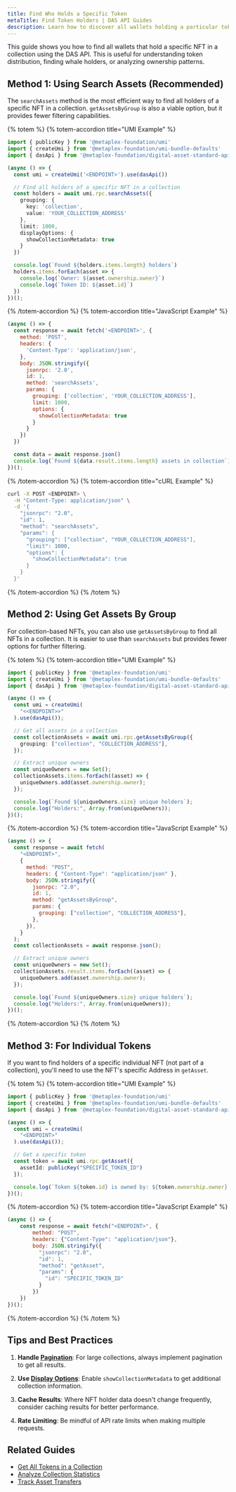 ```yaml
---
title: Find Who Holds a Specific Token
metaTitle: Find Token Holders | DAS API Guides
description: Learn how to discover all wallets holding a particular token
---
```


This guide shows you how to find all wallets that hold a specific NFT in a collection using the DAS API. This is useful for understanding token distribution, finding whale holders, or analyzing ownership patterns.

## Method 1: Using Search Assets (Recommended)

The `searchAssets` method is the most efficient way to find all holders of a specific NFT in a collection. `getAssetsByGroup` is also a viable option, but it provides fewer filtering capabilities.

{% totem %}
{% totem-accordion title="UMI Example" %}

```typescript
import { publicKey } from '@metaplex-foundation/umi'
import { createUmi } from '@metaplex-foundation/umi-bundle-defaults'
import { dasApi } from '@metaplex-foundation/digital-asset-standard-api'

(async () => {
  const umi = createUmi('<ENDPOINT>').use(dasApi())

  // Find all holders of a specific NFT in a collection
  const holders = await umi.rpc.searchAssets({
    grouping: {
      key: 'collection',
      value: 'YOUR_COLLECTION_ADDRESS'
    },
    limit: 1000,
    displayOptions: {
      showCollectionMetadata: true
    }
  })

  console.log(`Found ${holders.items.length} holders`)
  holders.items.forEach(asset => {
    console.log(`Owner: ${asset.ownership.owner}`)
    console.log(`Token ID: ${asset.id}`)
  })
})();
```

{% /totem-accordion %}
{% totem-accordion title="JavaScript Example" %}

```javascript
(async () => {
  const response = await fetch('<ENDPOINT>', {
    method: 'POST',
    headers: {
      'Content-Type': 'application/json',
    },
    body: JSON.stringify({
      jsonrpc: '2.0',
      id: 1,
      method: 'searchAssets',
      params: {
        grouping: ['collection', 'YOUR_COLLECTION_ADDRESS'],
        limit: 1000,
        options: {
          showCollectionMetadata: true
        }
      }
    })
  })

  const data = await response.json()
  console.log(`Found ${data.result.items.length} assets in collection`)
})();
```

{% /totem-accordion %}
{% totem-accordion title="cURL Example" %}
```bash
curl -X POST <ENDPOINT> \
  -H "Content-Type: application/json" \
  -d '{
    "jsonrpc": "2.0",
    "id": 1,
    "method": "searchAssets",
    "params": {
      "grouping": ["collection", "YOUR_COLLECTION_ADDRESS"],
      "limit": 1000,
      "options": {
        "showCollectionMetadata": true
      }
    }
  }'
```

{% /totem-accordion %}
{% /totem %}

## Method 2: Using Get Assets By Group

For collection-based NFTs, you can also use `getAssetsByGroup` to find all NFTs in a collection. It is easier to use than `searchAssets` but provides fewer options for further filtering.

{% totem %}
{% totem-accordion title="UMI Example" %}

```typescript
import { publicKey } from '@metaplex-foundation/umi'
import { createUmi } from '@metaplex-foundation/umi-bundle-defaults'
import { dasApi } from '@metaplex-foundation/digital-asset-standard-api'

(async () => {
  const umi = createUmi(
    "<<ENDPOINT>>"
  ).use(dasApi());

  // Get all assets in a collection
  const collectionAssets = await umi.rpc.getAssetsByGroup({
    grouping: ["collection", "COLLECTION_ADDRESS"],
  });

  // Extract unique owners
  const uniqueOwners = new Set();
  collectionAssets.items.forEach((asset) => {
    uniqueOwners.add(asset.ownership.owner);
  });

  console.log(`Found ${uniqueOwners.size} unique holders`);
  console.log("Holders:", Array.from(uniqueOwners));
})();
```

{% /totem-accordion %}
{% totem-accordion title="JavaScript Example" %}

```javascript
(async () => {
  const response = await fetch(
    "<ENDPOINT>",
    {
      method: "POST",
      headers: { "Content-Type": "application/json" },
      body: JSON.stringify({
        jsonrpc: "2.0",
        id: 1,
        method: "getAssetsByGroup",
        params: {
          grouping: ["collection", "COLLECTION_ADDRESS"],
        },
      }),
    }
  );
  const collectionAssets = await response.json();

  // Extract unique owners
  const uniqueOwners = new Set();
  collectionAssets.result.items.forEach((asset) => {
    uniqueOwners.add(asset.ownership.owner);
  });

  console.log(`Found ${uniqueOwners.size} unique holders`);
  console.log("Holders:", Array.from(uniqueOwners));
})();
```

{% /totem-accordion %}
{% /totem %}

## Method 3: For Individual Tokens
If you want to find holders of a specific individual NFT (not part of a collection), you'll need to use the NFT's specific Address in `getAsset`.

{% totem %}
{% totem-accordion title="UMI Example" %}

```typescript
import { publicKey } from '@metaplex-foundation/umi'
import { createUmi } from '@metaplex-foundation/umi-bundle-defaults'
import { dasApi } from '@metaplex-foundation/digital-asset-standard-api'

(async () => {
  const umi = createUmi(
    "<ENDPOINT>"
  ).use(dasApi());

  // Get a specific token
  const token = await umi.rpc.getAsset({
    assetId: publicKey("SPECIFIC_TOKEN_ID")
  });

  console.log(`Token ${token.id} is owned by: ${token.ownership.owner}`);
})();
```
{% /totem-accordion %}
{% totem-accordion title="JavaScript Example" %}

```javascript
(async () => {
    const response = await fetch("<ENDPOINT>", {
        method: "POST",
        headers: {"Content-Type": "application/json"},
        body: JSON.stringify({
          "jsonrpc": "2.0",
          "id": 1,
          "method": "getAsset",
          "params": {
            "id": "SPECIFIC_TOKEN_ID"
          }
        })
    })
})();
```

{% /totem-accordion %}
{% /totem %}

## Tips and Best Practices

1. **Handle [Pagination](/das-api/guides/pagination)**: For large collections, always implement pagination to get all results.

2. **Use [Display Options](/das-api/guides/display-options)**: Enable `showCollectionMetadata` to get additional collection information.

3. **Cache Results**: Where NFT holder data doesn't change frequently, consider caching results for better performance.

4. **Rate Limiting**: Be mindful of API rate limits when making multiple requests.

## Related Guides

- [Get All Tokens in a Collection](/das-api/guides/get-collection-nfts)
- [Analyze Collection Statistics](/das-api/guides/collection-statistics)
- [Track Asset Transfers](/das-api/guides/track-transfers)